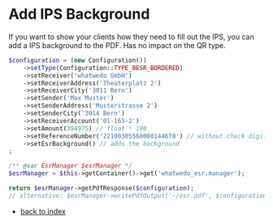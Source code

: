 # Add IPS Background

If you want to show your clients how they need to fill out the IPS, you can add a IPS background to the PDF. Has no impact on the QR type. 

```php
$configuration = (new Configuration())
    ->setType(Configuration::TYPE_BESR_BORDERED)
    ->setReceiver('whatwedo GmbH')
    ->setReceiverAddress('Theaterplatz 2')
    ->setReceiverCity('3011 Bern')
    ->setSender('Max Muster')
    ->setSenderAddress('Musterstrasse 2')
    ->setSenderCity('3014 Bern')
    ->setReceiverAccount('01-165-2')
    ->setAmount(394975) // float * 100
    ->setReferenceNumber('22100305560000144678') // without check digit!
    ->setEsrBackground() // adds the background
;

/** @var EsrManager $esrManager */
$esrManager = $this->getContainer()->get('whatwedo_esr.manager');

return $esrManager->getPdfResponse($configuration);
// alternative: $esrManager->writePdfOutput('~/esr.pdf', $configuration);
```

* [back to index](index.md)
